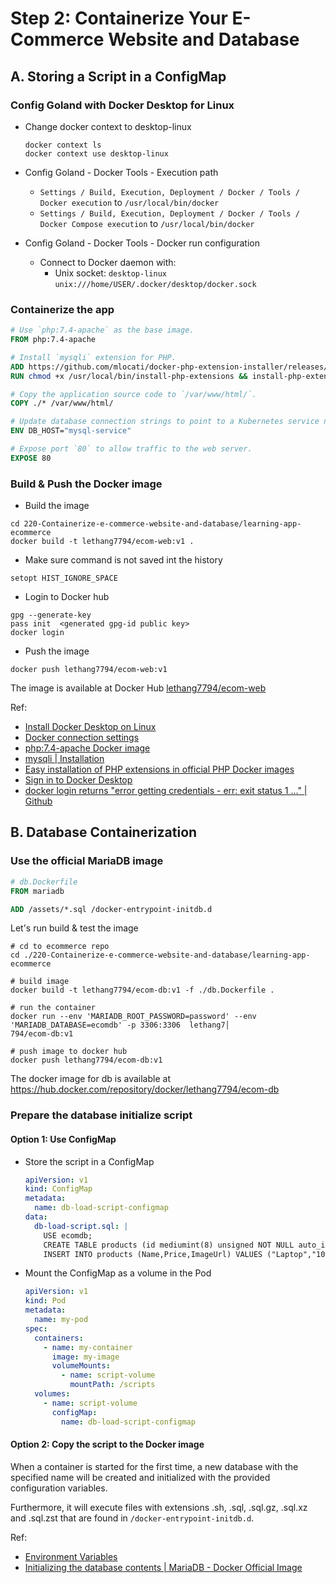 # Step 2: Containerize Your E-Commerce Website and Database

## A. Storing a Script in a ConfigMap

### Config Goland with Docker Desktop for Linux

- Change docker context to desktop-linux

  ```shell
  docker context ls
  docker context use desktop-linux
  ```

- Config Goland - Docker Tools - Execution path
    - `Settings / Build, Execution, Deployment / Docker / Tools / Docker execution` to `/usr/local/bin/docker`
    - `Settings / Build, Execution, Deployment / Docker / Tools / Docker Compose execution` to `/usr/local/bin/docker`

- Config Goland - Docker Tools - Docker run configuration
    - Connect to Docker daemon with:
        - Unix socket: `desktop-linux` `unix:///home/USER/.docker/desktop/docker.sock`

### Containerize the app

```Dockerfile
# Use `php:7.4-apache` as the base image.
FROM php:7.4-apache

# Install `mysqli` extension for PHP.
ADD https://github.com/mlocati/docker-php-extension-installer/releases/latest/download/install-php-extensions /usr/local/bin/
RUN chmod +x /usr/local/bin/install-php-extensions && install-php-extensions mysqli

# Copy the application source code to `/var/www/html/`.
COPY ./* /var/www/html/

# Update database connection strings to point to a Kubernetes service named `mysql-service`.
ENV DB_HOST="mysql-service"

# Expose port `80` to allow traffic to the web server.
EXPOSE 80
```

### Build & Push the Docker image

- Build the image

```shell
cd 220-Containerize-e-commerce-website-and-database/learning-app-ecommerce
docker build -t lethang7794/ecom-web:v1 .
```

- Make sure command is not saved int the history

```shell
setopt HIST_IGNORE_SPACE
```

- Login to Docker hub

```shell
gpg --generate-key
pass init  <generated gpg-id public key>
docker login
```

- Push the image

```shell
docker push lethang7794/ecom-web:v1
```

The image is available at Docker
Hub [lethang7794/ecom-web](https://hub.docker.com/repository/docker/lethang7794/ecom-web/)

Ref:

- [Install Docker Desktop on Linux](https://docs.docker.com/desktop/install/linux-install/)
- [Docker connection settings](https://www.jetbrains.com/help/go/settings-docker.html)
- [php:7.4-apache Docker image](https://hub.docker.com/layers/library/php/7.4-apache/images/sha256-18b3497ee7f2099a90b66c23a0bc3d5261b12bab367263e1b40e9b004c39e882?context=explore)
- [mysqli | Installation](https://www.php.net/manual/en/mysqli.installation.php)
- [Easy installation of PHP extensions in official PHP Docker images](https://github.com/mlocati/docker-php-extension-installer)
- [Sign in to Docker Desktop](https://docs.docker.com/desktop/get-started/)
- [docker login returns "error getting credentials - err: exit status 1 ..." | Github](https://github.com/docker/docker-credential-helpers/issues/60)

## B. Database Containerization

### Use the official MariaDB image

```Dockerfile
# db.Dockerfile
FROM mariadb

ADD /assets/*.sql /docker-entrypoint-initdb.d
```

Let's run build & test the image

```shell
# cd to ecommerce repo
cd ./220-Containerize-e-commerce-website-and-database/learning-app-ecommerce

# build image
docker build -t lethang7794/ecom-db:v1 -f ./db.Dockerfile .

```

```shell
# run the container
docker run --env 'MARIADB_ROOT_PASSWORD=password' --env 'MARIADB_DATABASE=ecomdb' -p 3306:3306  lethang7│
794/ecom-db:v1
```

```shell
# push image to docker hub
docker push lethang7794/ecom-db:v1
```

The docker image for db is available at https://hub.docker.com/repository/docker/lethang7794/ecom-db

### Prepare the database initialize script

#### Option 1: Use ConfigMap

- Store the script in a ConfigMap

    ```yaml
    apiVersion: v1
    kind: ConfigMap
    metadata:
      name: db-load-script-configmap
    data:
      db-load-script.sql: |
        USE ecomdb;
        CREATE TABLE products (id mediumint(8) unsigned NOT NULL auto_increment,Name varchar(255) default NULL,Price varchar(255) default NULL, ImageUrl varchar(255) default NULL,PRIMARY KEY (id)) AUTO_INCREMENT=1;
        INSERT INTO products (Name,Price,ImageUrl) VALUES ("Laptop","100","c-1.png"),("Drone","200","c-2.png"),("VR","300","c-3.png"),("Tablet","50","c-5.png"),("Watch","90","c-6.png"),("Phone Covers","20","c-7.png"),("Phone","80","c-8.png"),("Laptop","150","c-4.png");
    ```

- Mount the ConfigMap as a volume in the Pod

    ```yaml
    apiVersion: v1
    kind: Pod
    metadata:
      name: my-pod
    spec:
      containers:
        - name: my-container
          image: my-image
          volumeMounts:
            - name: script-volume
              mountPath: /scripts
      volumes:
        - name: script-volume
          configMap:
            name: db-load-script-configmap
    ```

#### Option 2: Copy the script to the Docker image

When a container is started for the first time, a new database with the specified name will be created and initialized
with the provided configuration variables.

Furthermore, it will execute files with extensions .sh, .sql, .sql.gz,
.sql.xz and .sql.zst that are found in `/docker-entrypoint-initdb.d`.

Ref:

- [Environment Variables](https://hub.docker.com/_/mariadb)
- [Initializing the database contents | MariaDB - Docker Official Image](https://hub.docker.com/_/mariadb)
